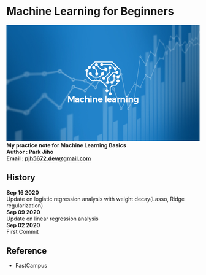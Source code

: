 # Machine Learning for Beginners   

![](./images/ML01.jpg)  
**My practice note for Machine Learning Basics**  
**Author : Park Jiho**  
**Email : pjh5672.dev@gmail.com**   

## History  
**Sep 16 2020**  
Update on logistic regression analysis with weight decay(Lasso, Ridge regularization)   
**Sep 09 2020**  
Update on linear regression analysis   
**Sep 02 2020**  
First Commit    


## Reference
 - FastCampus
